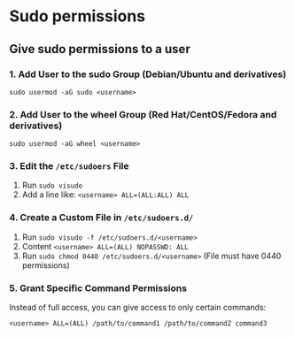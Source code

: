 # Sudo permissions

## Give sudo permissions to a user

### 1. Add User to the sudo Group (Debian/Ubuntu and derivatives)
```
sudo usermod -aG sudo <username>
```

### 2. Add User to the wheel Group (Red Hat/CentOS/Fedora and derivatives)
```
sudo usermod -aG wheel <username>
```

### 3. Edit the `/etc/sudoers` File 
1. Run `sudo visudo`
2. Add a line like: `<username> ALL=(ALL:ALL) ALL`

### 4. Create a Custom File in `/etc/sudoers.d/`
1. Run `sudo visudo -f /etc/sudoers.d/<username>`
2. Content `<username> ALL=(ALL) NOPASSWD: ALL`
3. Run `sudo chmod 0440 /etc/sudoers.d/<username>` (File must have 0440 permissions)

### 5. Grant Specific Command Permissions
Instead of full access, you can give access to only certain commands:
```
<username> ALL=(ALL) /path/to/command1 /path/to/command2 command3
```